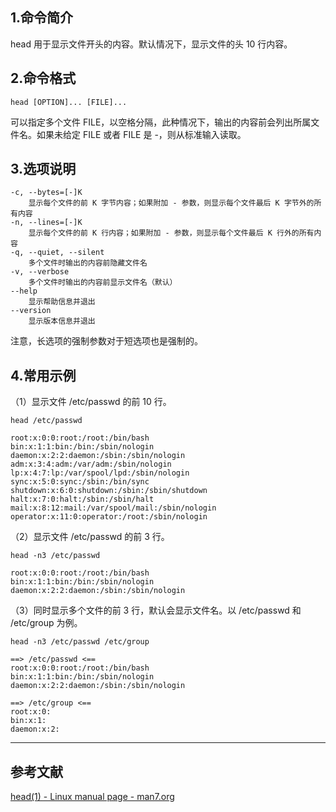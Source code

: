 ## 1.命令简介
head 用于显示文件开头的内容。默认情况下，显示文件的头 10 行内容。

## 2.命令格式
```
head [OPTION]... [FILE]...
```
可以指定多个文件 FILE，以空格分隔，此种情况下，输出的内容前会列出所属文件名。如果未给定 FILE 或者 FILE 是 -，则从标准输入读取。

## 3.选项说明
```
-c, --bytes=[-]K
	显示每个文件的前 K 字节内容；如果附加 - 参数，则显示每个文件最后 K 字节外的所有内容
-n, --lines=[-]K
	显示每个文件的前 K 行内容；如果附加 - 参数，则显示每个文件最后 K 行外的所有内容
-q, --quiet, --silent
	多个文件时输出的内容前隐藏文件名
-v, --verbose
	多个文件时输出的内容前显示文件名（默认）
--help
	显示帮助信息并退出
--version
	显示版本信息并退出
```
注意，长选项的强制参数对于短选项也是强制的。

## 4.常用示例
（1）显示文件 /etc/passwd 的前 10 行。
```
head /etc/passwd

root:x:0:0:root:/root:/bin/bash
bin:x:1:1:bin:/bin:/sbin/nologin
daemon:x:2:2:daemon:/sbin:/sbin/nologin
adm:x:3:4:adm:/var/adm:/sbin/nologin
lp:x:4:7:lp:/var/spool/lpd:/sbin/nologin
sync:x:5:0:sync:/sbin:/bin/sync
shutdown:x:6:0:shutdown:/sbin:/sbin/shutdown
halt:x:7:0:halt:/sbin:/sbin/halt
mail:x:8:12:mail:/var/spool/mail:/sbin/nologin
operator:x:11:0:operator:/root:/sbin/nologin
```

（2）显示文件 /etc/passwd 的前 3 行。
```
head -n3 /etc/passwd

root:x:0:0:root:/root:/bin/bash
bin:x:1:1:bin:/bin:/sbin/nologin
daemon:x:2:2:daemon:/sbin:/sbin/nologin
```

（3）同时显示多个文件的前 3 行，默认会显示文件名。以 /etc/passwd 和 /etc/group 为例。
```
head -n3 /etc/passwd /etc/group

==> /etc/passwd <==
root:x:0:0:root:/root:/bin/bash
bin:x:1:1:bin:/bin:/sbin/nologin
daemon:x:2:2:daemon:/sbin:/sbin/nologin

==> /etc/group <==
root:x:0:
bin:x:1:
daemon:x:2:
```

---
## 参考文献
[head(1) - Linux manual page - man7.org](https://man7.org/linux/man-pages/man1/head.1.html)

<Vssue :title="head" />
